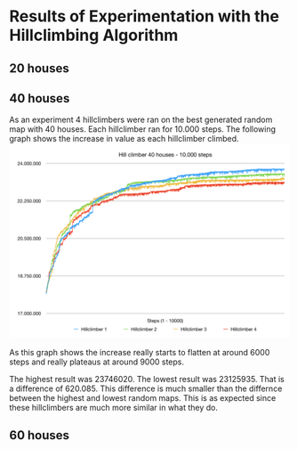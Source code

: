 # Results of Experimentation with the Hillclimbing Algorithm

## 20 houses

## 40 houses
As an experiment 4 hillclimbers were ran on the best generated random map with 40 houses. Each hillclimber ran for 10.000 steps. The following graph shows the increase in value as each hillclimber climbed.
![Graph of hillclimbing runs](HillClimbing-40Hs/hillclimber40.png "Hillclimbing runs 40 houses")

As this graph shows the increase really starts to flatten at around 6000 steps and really plateaus at around 9000 steps.

The highest result was 23746020. The lowest result was 23125935. That is a difference of 620.085. This difference is much smaller than the differnce between the highest and lowest random maps. This is as expected since these hillclimbers are much more similar in what they do.

## 60 houses